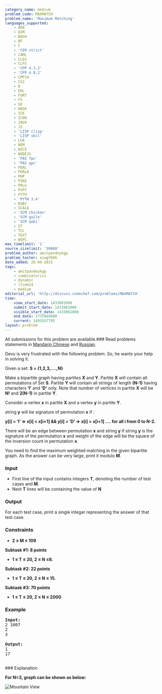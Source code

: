 ```yaml
---
category_name: medium
problem_code: MAXMATCH
problem_name: 'Maximum Matching'
languages_supported:
    - ADA
    - ASM
    - BASH
    - BF
    - C
    - 'C99 strict'
    - CAML
    - CLOJ
    - CLPS
    - 'CPP 4.3.2'
    - 'CPP 4.9.2'
    - CPP14
    - CS2
    - D
    - ERL
    - FORT
    - FS
    - GO
    - HASK
    - ICK
    - ICON
    - JAVA
    - JS
    - 'LISP clisp'
    - 'LISP sbcl'
    - LUA
    - NEM
    - NICE
    - NODEJS
    - 'PAS fpc'
    - 'PAS gpc'
    - PERL
    - PERL6
    - PHP
    - PIKE
    - PRLG
    - PYPY
    - PYTH
    - 'PYTH 3.4'
    - RUBY
    - SCALA
    - 'SCM chicken'
    - 'SCM guile'
    - 'SCM qobi'
    - ST
    - TCL
    - TEXT
    - WSPC
max_timelimit: '1'
source_sizelimit: '50000'
problem_author: amitpandeykgp
problem_tester: xcwgf666
date_added: 20-04-2015
tags:
    - amitpandeykgp
    - combinatorics
    - dynamic
    - ltime24
    - medium
editorial_url: 'http://discuss.codechef.com/problems/MAXMATCH'
time:
    view_start_date: 1433061000
    submit_start_date: 1433061000
    visible_start_date: 1433061000
    end_date: 1735669800
    current: 1493557785
layout: problem
---
```

All submissions for this problem are available.###  Read problems statements in [Mandarin Chinese](http://www.codechef.com/download/translated/LTIME24/mandarin/MAXMATCH.pdf) and [Russian](http://www.codechef.com/download/translated/LTIME24/russian/MAXMATCH.pdf).

Devu is very frustrated with the following problem. So, he wants your help in solving it.

Given a set:  **S = {1,2,3,....,N}**

Make a bipartite graph having partites **X** and **Y**. Partite **X** will contain all permutations of Set **S**. Partite **Y** will contain all strings of length **(N-1)** having characters **‘I’** and **‘D’** only. Note that number of vertices in partite **X** will be **N!** and **2(N-1)** in partite **Y**.

 Consider a vertex **x** in partite **X** and a vertex **y** in partite **Y**.

string **y** will be signature of permutation **x** if :

 **y\[i\] = ‘I’ => x\[i\] < x\[i+1\] && y\[i\] = ‘D’ => x\[i\] > x\[i+1\] …. for all i from 0 to N-2.**

There will be an edge between permutation **x** and string **y** if string **y** is the signature of the permutation **x** and weight of the edge will be the square of the inversion count in permutation **x**.

You need to find the maximum weighted matching in the given bipartite graph. As the answer can be very large, print it modulo **M**.

### Input

- First line of the input contains integers **T**, denoting the number of test cases and **M**.
- Next **T** lines will be containing the value of **N**

### Output

For each test case, print a single integer representing the answer of that test case.

### Constraints

- **2 ≤ M ≤ 109**

**Subtask #1: 8 points**

- **1 ≤ T ≤ 20, 2 ≤ N ≤8.**

**Subtask #2: 22 points**

- **1 ≤ T ≤ 20, 2 ≤ N ≤ 15.**

**Subtask #3: 70 points**

- **1 ≤ T ≤ 20, 2 ≤ N ≤ 2000**

### Example

<pre><b>Input:</b>
2 1007
2
3

<b>Output:</b>
1
17

</pre>### Explanation
**For N=3, graph can be shown as below:**

![Mountain View](/download/extimages/e0e32ec8077fe8a8e8a759c8d8f5d9eb.jpg)
